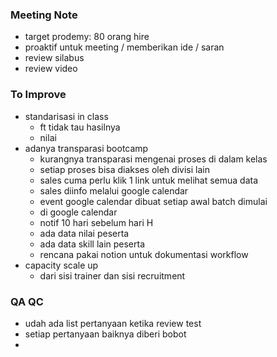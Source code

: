 ### Meeting Note
- target prodemy: 80 orang hire
- proaktif untuk meeting / memberikan ide / saran
- review silabus
- review video


### To Improve
- standarisasi in class
	- ft tidak tau hasilnya
	- nilai
- adanya transparasi bootcamp
	- kurangnya transparasi mengenai proses di dalam kelas
	- setiap proses bisa diakses oleh divisi lain
	- sales cuma perlu klik 1 link untuk melihat semua data
	- sales diinfo melalui google calendar
	- event google calendar dibuat setiap awal batch dimulai
	- di google calendar 
	- notif 10 hari sebelum hari H
	- ada data nilai peserta
	- ada data skill lain peserta
	- rencana pakai notion untuk dokumentasi workflow
- capacity scale up
	- dari sisi trainer dan sisi recruitment

### QA QC
- udah ada list pertanyaan ketika review test
- setiap pertanyaan baiknya diberi bobot
- 